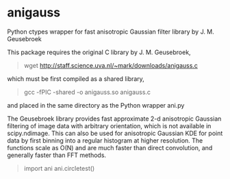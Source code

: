 anigauss
========

Python ctypes wrapper for fast anisotropic Gaussian filter library by J. M. Geusebroek

This package requires the original C library by J. M. Geusebroek,

  > wget http://staff.science.uva.nl/~mark/downloads/anigauss.c

which must be first compiled as a shared library,

  > gcc -fPIC -shared -o anigauss.so anigauss.c

and placed in the same directory as the Python wrapper ani.py

The Geusebroek library provides fast approximate 2-d anisotropic Gaussian
filtering of image data with arbitrary orientation, which is not available in
scipy.ndimage. This can also be used for anisotropic Gaussian KDE for point
data by first binning into a regular histogram at higher resolution. The
functions scale as O(N) and are much faster than direct convolution, and
generally faster than FFT methods.

  > import ani
  > ani.circletest()

